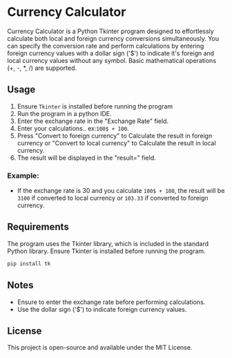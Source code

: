 # Currency Calculator

Currency Calculator is a Python Tkinter program designed to effortlessly calculate both local and foreign currency conversions simultaneously.
You can specify the conversion rate and perform calculations by entering foreign currency values with a dollar sign ('$') to indicate it's foreign and local currency values without any symbol. 
Basic mathematical operations (+, -, *, /) are supported.

## Usage

1. Ensure `Tkinter` is installed before running the program
2. Run the program in a python IDE.
3. Enter the exchange rate in the "Exchange Rate" field.
4. Enter your calculations.. ex:`100$ + 100`.
5. Press "Convert to foreign currency" to Calculate the result in foreign currency or "Convert to local currency" to Calculate the result in local currency.
6. The result will be displayed in the "result=" field.

### Example:

- If the exchange rate is 30 and you calculate `100$ + 100`, the result will be `3100` if converted to local currency or `103.33` if converted to foreign currency.

## Requirements

The program uses the Tkinter library, which is included in the standard Python library. Ensure Tkinter is installed before running the program.

```bash
pip install tk
```
## Notes
- Ensure to enter the exchange rate before performing calculations.
- Use the dollar sign ('$') to indicate foreign currency values.

## License
This project is open-source and available under the MIT License.
